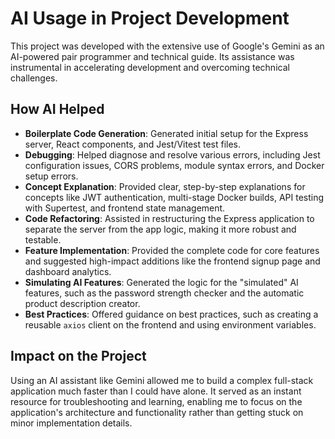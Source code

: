 # AI Usage in Project Development

This project was developed with the extensive use of Google's Gemini as an AI-powered pair programmer and technical guide. Its assistance was instrumental in accelerating development and overcoming technical challenges.

## How AI Helped

- **Boilerplate Code Generation**: Generated initial setup for the Express server, React components, and Jest/Vitest test files.
- **Debugging**: Helped diagnose and resolve various errors, including Jest configuration issues, CORS problems, module syntax errors, and Docker setup errors.
- **Concept Explanation**: Provided clear, step-by-step explanations for concepts like JWT authentication, multi-stage Docker builds, API testing with Supertest, and frontend state management.
- **Code Refactoring**: Assisted in restructuring the Express application to separate the server from the app logic, making it more robust and testable.
- **Feature Implementation**: Provided the complete code for core features and suggested high-impact additions like the frontend signup page and dashboard analytics.
- **Simulating AI Features**: Generated the logic for the "simulated" AI features, such as the password strength checker and the automatic product description creator.
- **Best Practices**: Offered guidance on best practices, such as creating a reusable `axios` client on the frontend and using environment variables.

## Impact on the Project

Using an AI assistant like Gemini allowed me to build a complex full-stack application much faster than I could have alone. It served as an instant resource for troubleshooting and learning, enabling me to focus on the application's architecture and functionality rather than getting stuck on minor implementation details.